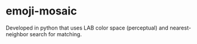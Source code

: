 # emoji-mosaic
Developed in python that uses LAB color space (perceptual) and nearest-neighbor search for matching.
